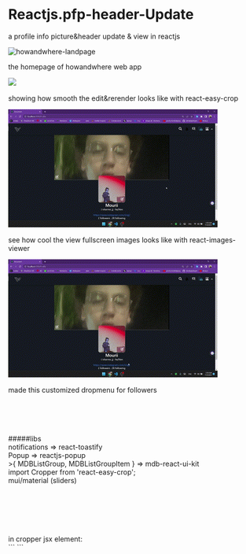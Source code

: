 # Reactjs.pfp-header-Update
a profile info picture&amp;header update &amp; view in reactjs

![howandwhere-landpage](https://github.com/Ebrahim-Ramadan/Reactjs.pfp-header-Update/assets/65041082/d3e76a9f-0b9b-4fd4-be47-4fe2707236ac)

the homepage of howandwhere web app




![](https://github.com/Ebrahim-Ramadan/Reactjs.pfp-header-Update/blob/main/howandwhere-progress/github-profileUpdate01%20-%20edit.gif)

showing how smooth the edit&rerender looks like with react-easy-crop




![](https://github.com/Ebrahim-Ramadan/Reactjs.pfp-header-Update/blob/main/howandwhere-progress/github-profileUdate03%20-view.gif)

see how cool the view fullscreen images looks like with react-images-viewer




![](https://github.com/Ebrahim-Ramadan/Reactjs.pfp-header-Update/blob/main/howandwhere-progress/github-profileUpdate02%20-%20followerdropmenu.gif)

made this customized dropmenu for followers

<br>
<br>
<br>
<br>
#####libs
<br>
notifications => react-toastify<br>
Popup => reactjs-popup <br>
>{ MDBListGroup, MDBListGroupItem } => mdb-react-ui-kit <br>
import Cropper from 'react-easy-crop'; <br>
mui/material (sliders)<br>
<br>
<br>
<br>
<br>
<br>
<br>
in cropper jsx element: <br>
```
<Cropper
image={selectedImage}
crop={crop}
zoom={zoom}
          />
```
<br>
